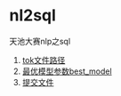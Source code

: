 # nl2sql
天池大赛nlp之sql


1. [tok文件路径](https://www.dropbox.com/sh/zyzpy44aan8gocy/AAC3C60hBQrN7YE2ol_g9_jba?dl=0)
2. [最优模型参数best_model]()
3. [提交文件]()
